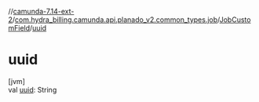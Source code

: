 //[camunda-7.14-ext-2](../../../index.md)/[com.hydra_billing.camunda.api.planado_v2.common_types.job](../index.md)/[JobCustomField](index.md)/[uuid](uuid.md)

# uuid

[jvm]\
val [uuid](uuid.md): String
